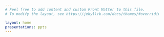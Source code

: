 ```yaml
---
# Feel free to add content and custom Front Matter to this file.
# To modify the layout, see https://jekyllrb.com/docs/themes/#overriding-theme-defaults

layout: home
presentations: ppts
---
```

